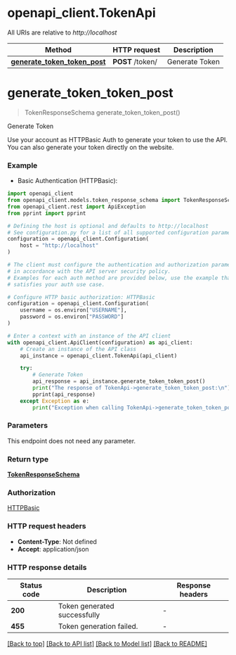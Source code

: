 # openapi_client.TokenApi

All URIs are relative to *http://localhost*

Method | HTTP request | Description
------------- | ------------- | -------------
[**generate_token_token_post**](TokenApi.md#generate_token_token_post) | **POST** /token/ | Generate Token


# **generate_token_token_post**
> TokenResponseSchema generate_token_token_post()

Generate Token

Use your account as HTTPBasic Auth to generate your token to use the API. You can also generate your token directly on the website.

### Example

* Basic Authentication (HTTPBasic):

```python
import openapi_client
from openapi_client.models.token_response_schema import TokenResponseSchema
from openapi_client.rest import ApiException
from pprint import pprint

# Defining the host is optional and defaults to http://localhost
# See configuration.py for a list of all supported configuration parameters.
configuration = openapi_client.Configuration(
    host = "http://localhost"
)

# The client must configure the authentication and authorization parameters
# in accordance with the API server security policy.
# Examples for each auth method are provided below, use the example that
# satisfies your auth use case.

# Configure HTTP basic authorization: HTTPBasic
configuration = openapi_client.Configuration(
    username = os.environ["USERNAME"],
    password = os.environ["PASSWORD"]
)

# Enter a context with an instance of the API client
with openapi_client.ApiClient(configuration) as api_client:
    # Create an instance of the API class
    api_instance = openapi_client.TokenApi(api_client)

    try:
        # Generate Token
        api_response = api_instance.generate_token_token_post()
        print("The response of TokenApi->generate_token_token_post:\n")
        pprint(api_response)
    except Exception as e:
        print("Exception when calling TokenApi->generate_token_token_post: %s\n" % e)
```



### Parameters

This endpoint does not need any parameter.

### Return type

[**TokenResponseSchema**](TokenResponseSchema.md)

### Authorization

[HTTPBasic](../README.md#HTTPBasic)

### HTTP request headers

 - **Content-Type**: Not defined
 - **Accept**: application/json

### HTTP response details

| Status code | Description | Response headers |
|-------------|-------------|------------------|
**200** | Token generated successfully |  -  |
**455** | Token generation failed. |  -  |

[[Back to top]](#) [[Back to API list]](../README.md#documentation-for-api-endpoints) [[Back to Model list]](../README.md#documentation-for-models) [[Back to README]](../README.md)

